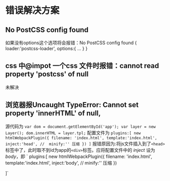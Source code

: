 # 错误解决方案
## No PostCSS config found
如果没有options这个选项将会报错：No PostCSS config found
        {
          loader:'postcss-loader',
          options:{
            ...
          }
        }
## css 中@impot 一个css 文件时报错：cannot read property 'postcss' of null
未解决

## 浏览器报Uncaught TypeError: Cannot set property 'innerHTML' of null,
源代码为
`var dom = document.getElementById('app');
 var layer = new Layer();
 dom.innerHTML = layer.tpl;`
配置文件为
`plugins:[
  new htmlWebpackPlugin({
    filename: 'index.html',
    template:'index.html',
    inject:'head',
  //  minify:'' 压缩
})
]`
报错原因为:将js文件插入到了` <head> `标签中了，此时取不到id为app的` <div> `标签。应将配置文件中的 *inject* 设为 *body*，即
`  plugins:[
    new htmlWebpackPlugin({
      filename: 'index.html',
      template:'index.html',
      inject:'body',
    //  minify:'' 压缩
  })

  ]`
